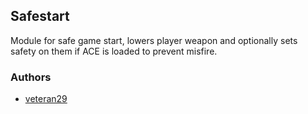 ## Safestart

Module for safe game start, lowers player weapon and optionally sets safety on them if ACE is loaded to prevent misfire.

### Authors

- [veteran29](https://github.com/veteran29)
